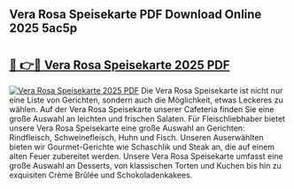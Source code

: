 ## Vera Rosa Speisekarte PDF Download Online 2025 5ac5p

# <h2><a href="http://gcaclf.nevu.top/?p=Vera+Rosa+Speisekarte">🔗 👉🔴 Vera Rosa Speisekarte 2025 PDF</a></h2>

[![Vera Rosa Speisekarte 2025 PDF](https://i.imgur.com/dBaPXMq.png)](http://gcaclf.nevu.top/?p=Vera+Rosa+Speisekarte)
Die Vera Rosa Speisekarte ist nicht nur eine Liste von Gerichten, sondern auch die Möglichkeit, etwas Leckeres zu wählen. Auf der Vera Rosa Speisekarte unserer Cafeteria finden Sie eine große Auswahl an leichten und frischen Salaten. Für Fleischliebhaber bietet unsere Vera Rosa Speisekarte eine große Auswahl an Gerichten: Rindfleisch, Schweinefleisch, Huhn und Fisch. Unseren Auserwählten bieten wir Gourmet-Gerichte wie Schaschlik und Steak an, die auf einem alten Feuer zubereitet werden. Unsere Vera Rosa Speisekarte umfasst eine große Auswahl an Desserts, von klassischen Torten und Kuchen bis hin zu exquisiten Crème Brûlée und Schokoladenkakees.
